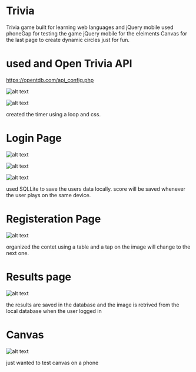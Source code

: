 # Trivia

Trivia game built for learning web languages and jQuery mobile 
used phoneGap for testing the game
jQuery mobile for the eleiments
Canvas for the last page to create dynamic circles just for fun.

# used and Open Trivia API 
https://opentdb.com/api_config.php

![alt text](https://github.com/Faten1995/Trivia/blob/master/images/Screen%20Shot%202017-12-14%20at%202.16.46%20AM.png?raw=true)

![alt text](https://github.com/Faten1995/Trivia/blob/master/images/Screen%20Shot%202017-12-14%20at%202.00.02%20AM.png?raw=true)

created the timer using a loop and css.

# Login Page

![alt text](https://github.com/Faten1995/Trivia/blob/master/images/Screen%20Shot%202017-12-14%20at%202.16.18%20AM.png?raw=true)


![alt text](https://github.com/Faten1995/Trivia/blob/master/images/Screen%20Shot%202017-12-14%20at%202.41.56%20AM.png?raw=true)

![alt text](https://github.com/Faten1995/Trivia/blob/master/images/Screen%20Shot%202017-12-14%20at%202.42.05%20AM.png?raw=true)
 
 used SQLLite to save the users data locally. score will be saved whenever the user plays on the same device.

# Registeration Page

![alt text](https://github.com/Faten1995/Trivia/blob/master/images/Screen%20Shot%202017-12-14%20at%202.16.27%20AM.png?raw=true)

organized the contet using a table and a tap on the image will change to the next one. 

# Results page

![alt text](https://github.com/Faten1995/Trivia/blob/master/images/Screen%20Shot%202017-12-14%20at%202.18.07%20AM.png?raw=true)

the results are saved in the database and the image is retrived from the local database when the user logged in

# Canvas

![alt text](https://github.com/Faten1995/Trivia/blob/master/images/Screen%20Shot%202017-12-14%20at%202.18.32%20AM.png?raw=true)

just wanted to test canvas on a phone
